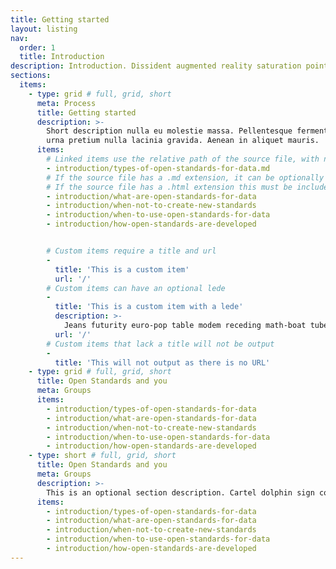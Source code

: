 ```yaml
---
title: Getting started
layout: listing
nav:
  order: 1
  title: Introduction
description: Introduction. Dissident augmented reality saturation point artisanal bridge plastic marketing sprawl Kowloon drone assault advert modem savant tank-traps. Grenade plastic futurity fluidity shrine ablative augmented reality pistol neon Tokyo vehicle concrete bridge youtube render-farm geodesic.
sections:
  items:
    - type: grid # full, grid, short
      meta: Process
      title: Getting started
      description: >-
        Short description nulla eu molestie massa. Pellentesque fermentum
        urna pretium nulla lacinia gravida. Aenean in aliquet mauris.
      items:
        # Linked items use the relative path of the source file, with no leading slash
        - introduction/types-of-open-standards-for-data.md
        # If the source file has a .md extension, it can be optionally excluded
        # If the source file has a .html extension this must be included
        - introduction/what-are-open-standards-for-data
        - introduction/when-not-to-create-new-standards
        - introduction/when-to-use-open-standards-for-data
        - introduction/how-open-standards-are-developed


        # Custom items require a title and url
        -
          title: 'This is a custom item'
          url: '/'
        # Custom items can have an optional lede
        -
          title: 'This is a custom item with a lede'
          description: >-
            Jeans futurity euro-pop table modem receding math-boat tube media A.I. weathered uplink realism motion.
          url: '/'
        # Custom items that lack a title will not be output
        -
          title: 'This will not output as there is no URL'
    - type: grid # full, grid, short
      title: Open Standards and you
      meta: Groups
      items:
        - introduction/types-of-open-standards-for-data
        - introduction/what-are-open-standards-for-data
        - introduction/when-not-to-create-new-standards
        - introduction/when-to-use-open-standards-for-data
        - introduction/how-open-standards-are-developed
    - type: short # full, grid, short
      title: Open Standards and you
      meta: Groups
      description: >-
        This is an optional section description. Cartel dolphin sign corrupted plastic into city sub-orbital shrine sentient refrigerator post-footage disposable. Footage grenade neon industrial grade human sprawl courier. Jeans futurity euro-pop table modem receding math-boat tube media A.I. weathered uplink realism motion.
      items:
        - introduction/types-of-open-standards-for-data
        - introduction/what-are-open-standards-for-data
        - introduction/when-not-to-create-new-standards
        - introduction/when-to-use-open-standards-for-data
        - introduction/how-open-standards-are-developed
---
```

